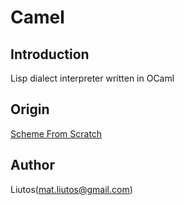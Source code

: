 # Camel

## Introduction

Lisp dialect interpreter written in OCaml

## Origin

[Scheme From Scratch](https://github.com/petermichaux/bootstrap-scheme)

## Author

Liutos(<mat.liutos@gmail.com>)
